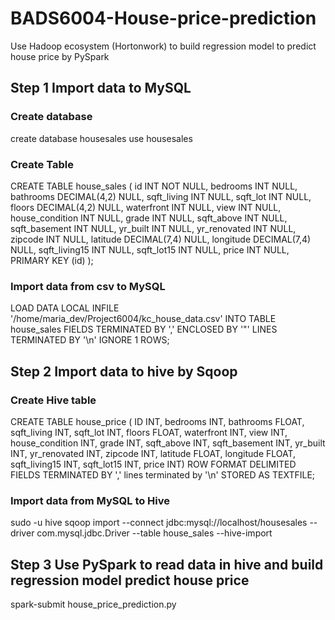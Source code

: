 # BADS6004-House-price-prediction

Use Hadoop ecosystem (Hortonwork) to build regression model to predict house price by PySpark

## Step 1 Import data to MySQL

### Create database
create database housesales
use housesales

### Create Table
CREATE TABLE house_sales (
	id INT NOT NULL,
	bedrooms INT NULL,
	bathrooms DECIMAL(4,2) NULL,
	sqft_living INT NULL,
	sqft_lot INT NULL,
	floors DECIMAL(4,2) NULL,
	waterfront INT NULL,
	view INT NULL,
	house_condition INT NULL,
	grade INT NULL,
	sqft_above INT NULL,
	sqft_basement INT NULL,
	yr_built INT NULL,
	yr_renovated INT NULL,
	zipcode INT NULL,
	latitude DECIMAL(7,4) NULL,
	longitude DECIMAL(7,4) NULL,
	sqft_living15 INT NULL,
	sqft_lot15 INT NULL,
	price INT NULL,
	PRIMARY KEY (id)
);

### Import data from csv to MySQL
LOAD DATA LOCAL INFILE  '/home/maria_dev/Project6004/kc_house_data.csv'
INTO TABLE house_sales
FIELDS TERMINATED BY ','
ENCLOSED BY '"'
LINES TERMINATED BY '\n'
IGNORE 1 ROWS;

## Step 2 Import data to hive by Sqoop
### Create Hive table
CREATE TABLE house_price (
ID INT,
bedrooms INT,
bathrooms FLOAT,
sqft_living INT,
sqft_lot INT,
floors FLOAT,
waterfront INT,
view INT,
house_condition INT,
grade INT,
sqft_above INT,
sqft_basement INT,
yr_built INT,
yr_renovated INT,
zipcode INT,
latitude FLOAT,
longitude FLOAT,
sqft_living15 INT,
sqft_lot15 INT,
price INT)
ROW FORMAT DELIMITED FIELDS TERMINATED BY ','
lines terminated by '\n' STORED AS TEXTFILE;

### Import data from MySQL to Hive
sudo -u hive sqoop import --connect jdbc:mysql://localhost/housesales --driver com.mysql.jdbc.Driver --table house_sales --hive-import

## Step 3 Use PySpark to read data in hive and build regression model predict house price
spark-submit house_price_prediction.py
